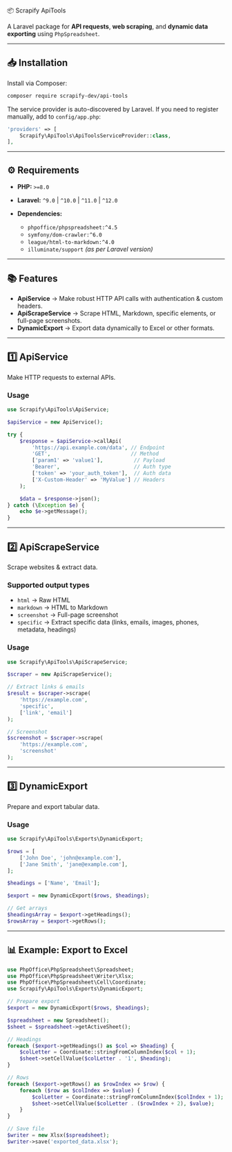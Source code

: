 📦 Scrapify ApiTools

A Laravel package for **API requests**, **web scraping**, and **dynamic data exporting** using `PhpSpreadsheet`.

---

## 📥 Installation

Install via Composer:

```bash
composer require scrapify-dev/api-tools
```

The service provider is auto-discovered by Laravel.
If you need to register manually, add to `config/app.php`:

```php
'providers' => [
    Scrapify\ApiTools\ApiToolsServiceProvider::class,
],
```

---

## ⚙️ Requirements

* **PHP:** `>=8.0`
* **Laravel:** `^9.0` | `^10.0` | `^11.0` | `^12.0`
* **Dependencies:**

  * `phpoffice/phpspreadsheet:^4.5`
  * `symfony/dom-crawler:^6.0`
  * `league/html-to-markdown:^4.0`
  * `illuminate/support` *(as per Laravel version)*

---

## 📚 Features

* **ApiService** → Make robust HTTP API calls with authentication & custom headers.
* **ApiScrapeService** → Scrape HTML, Markdown, specific elements, or full-page screenshots.
* **DynamicExport** → Export data dynamically to Excel or other formats.

---

## 1️⃣ ApiService

Make HTTP requests to external APIs.

### **Usage**

```php
use Scrapify\ApiTools\ApiService;

$apiService = new ApiService();

try {
    $response = $apiService->callApi(
        'https://api.example.com/data', // Endpoint
        'GET',                          // Method
        ['param1' => 'value1'],          // Payload
        'Bearer',                        // Auth type
        ['token' => 'your_auth_token'],  // Auth data
        ['X-Custom-Header' => 'MyValue'] // Headers
    );

    $data = $response->json();
} catch (\Exception $e) {
    echo $e->getMessage();
}
```

---

## 2️⃣ ApiScrapeService

Scrape websites & extract data.

### **Supported output types**

* `html` → Raw HTML
* `markdown` → HTML to Markdown
* `screenshot` → Full-page screenshot
* `specific` → Extract specific data (links, emails, images, phones, metadata, headings)

### **Usage**

```php
use Scrapify\ApiTools\ApiScrapeService;

$scraper = new ApiScrapeService();

// Extract links & emails
$result = $scraper->scrape(
    'https://example.com',
    'specific',
    ['link', 'email']
);

// Screenshot
$screenshot = $scraper->scrape(
    'https://example.com',
    'screenshot'
);
```

---

## 3️⃣ DynamicExport

Prepare and export tabular data.

### **Usage**

```php
use Scrapify\ApiTools\Exports\DynamicExport;

$rows = [
    ['John Doe', 'john@example.com'],
    ['Jane Smith', 'jane@example.com'],
];

$headings = ['Name', 'Email'];

$export = new DynamicExport($rows, $headings);

// Get arrays
$headingsArray = $export->getHeadings();
$rowsArray = $export->getRows();
```

---

## 📊 Example: Export to Excel

```php
use PhpOffice\PhpSpreadsheet\Spreadsheet;
use PhpOffice\PhpSpreadsheet\Writer\Xlsx;
use PhpOffice\PhpSpreadsheet\Cell\Coordinate;
use Scrapify\ApiTools\Exports\DynamicExport;

// Prepare export
$export = new DynamicExport($rows, $headings);

$spreadsheet = new Spreadsheet();
$sheet = $spreadsheet->getActiveSheet();

// Headings
foreach ($export->getHeadings() as $col => $heading) {
    $colLetter = Coordinate::stringFromColumnIndex($col + 1);
    $sheet->setCellValue($colLetter . '1', $heading);
}

// Rows
foreach ($export->getRows() as $rowIndex => $row) {
    foreach ($row as $colIndex => $value) {
        $colLetter = Coordinate::stringFromColumnIndex($colIndex + 1);
        $sheet->setCellValue($colLetter . ($rowIndex + 2), $value);
    }
}

// Save file
$writer = new Xlsx($spreadsheet);
$writer->save('exported_data.xlsx');
```
